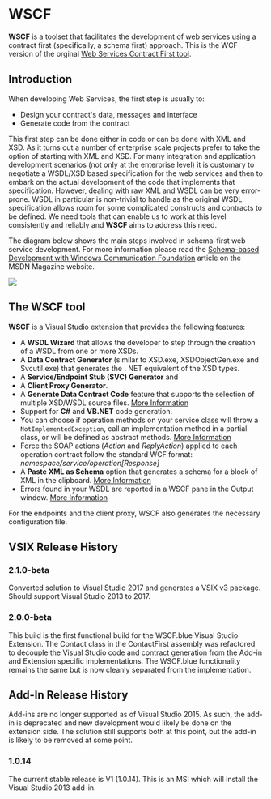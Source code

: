# WSCF #

**WSCF** is a toolset that facilitates the development of web services using a contract first (specifically, a schema first) approach. This is the WCF version of the orginal [Web Services Contract First tool](http://www.thinktecture.com/WSCF). 

## Introduction ##

When developing Web Services, the first step is usually to:

* Design your contract's data, messages and interface 
* Generate code from the contract

This first step can be done either in code or can be done with XML and XSD. As it turns out a number of enterprise scale projects prefer to take the option of starting with XML and XSD. For many integration and application development scenarios (not only at the enterprise level) it is customary to negotiate a WSDL/XSD based specification for the web services and then to embark on the actual development of the code that implements that specification. However, dealing with raw XML and WSDL can be very error-prone. WSDL in particular is non-trivial to handle as the original WSDL specification allows room for some complicated constructs and contracts to be defined.  We need tools that can enable us to work at this level consistently and reliably and **WSCF** aims to address this need. 

The diagram below shows the main steps involved in schema-first web service development. For more information please read the [Schema-based Development with Windows Communication Foundation](http://msdn.microsoft.com/en-us/magazine/ee335699.aspx) article on the MSDN Magazine website.

![](http://download-codeplex.sec.s-msft.com/Download?ProjectName=WSCFblue&DownloadId=151783)

## The WSCF tool ##

**WSCF** is a Visual Studio extension that provides the following features:

* A **WSDL Wizard** that allows the developer to step through the creation of a WSDL from one or more XSDs.
* A **Data Contract Generator** (similar to XSD.exe, XSDObjectGen.exe and Svcutil.exe) that generates the . NET equivalent of the XSD types.
* A **Service/Endpoint Stub (SVC) Generator** and
* A **Client Proxy Generator**. 
* A **Generate Data Contract Code** feature that supports the selection of multiple XSD/WSDL source files. [More Information](http://alexmg.com/post/2009/09/01/Data-contract-generation-is-now-available-in-WSCFblue.aspx)
* Support for **C#** and **VB.NET** code generation.
* You can choose if operation methods on your service class will throw a `NotImplementedException`, call an implementation method in a partial class, or will be defined as abstract methods. [More Information](http://alexmg.com/post/2009/08/08/Controlling-your-Service-method-implementation-in-WSCFblue.aspx)
* Force the SOAP actions (_Action_ and _ReplyAction_) applied to each operation contract follow the standard WCF format: _namespace/service/operation[Response]_
* A **Paste XML as Schema** option that generates a schema for a block of XML in the clipboard. [More Information](http://alexmg.com/post/2009/09/21/Paste-XML-as-Schema-in-WSCFblue.aspx)
* Errors found in your WSDL are reported in a WSCF pane in the Output window. [More Information](http://alexmg.com/post/2009/09/28/Improved-WSDL-error-handling-in-WSCFblue.aspx)

For the endpoints and the client proxy, WSCF also generates the necessary configuration file. 

## VSIX Release History ##

### 2.1.0-beta ###

Converted solution to Visual Studio 2017 and generates a VSIX v3 package.  Should support Visual Studio 2013 to 2017.

### 2.0.0-beta ###

This build is the first functional build for the WSCF.blue Visual Studio Extension.  The Contact class in the ContactFirst assembly was refactored to 
decouple the Visual Studio code and contract generation from the Add-in and Extension specific implementations.  The WSCF.blue functionality remains
the same but is now cleanly separated from the implementation.

## Add-In Release History ##

Add-ins are no longer supported as of Visual Studio 2015.  As such, the add-in is deprecated and new development would likely be done on the extension side.  The solution still supports both at this point, but the add-in is likely to be removed at some point.

### 1.0.14 ###

The current stable release is V1 (1.0.14). This is an MSI which will install the Visual Studio 2013 add-in.